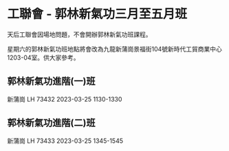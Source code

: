 # 工聯會 - 郭林新氣功三月至五月班 

天后工聯會因場地問題，不會開辦郭林新氣功班課程。

星期六的郭林新氣功班地點將會改為九龍新蒲崗景福街104號新時代工貿商業中心1203-04室。供大家參考。


郭林新氣功進階(一)班
------------------
新蒲崗 LH 73432
2023-03-25 1130-1330

郭林新氣功進階(二)班
------------------
新蒲崗 LH 73433
2023-03-25 1345-1545






